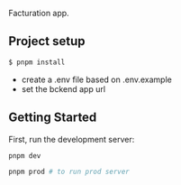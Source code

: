 Facturation app.


## Project setup

```bash
$ pnpm install
```
- create a .env file based on .env.example
- set the bckend app url

## Getting Started

First, run the development server:

```bash
pnpm dev

pnpm prod # to run prod server
```
